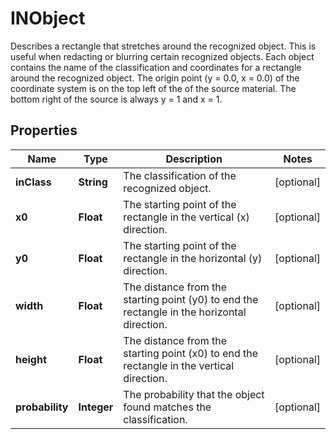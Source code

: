 

# INObject

Describes a rectangle that stretches around the recognized object. This is useful when redacting or blurring certain recognized objects. Each object contains the name of the classification and coordinates for a rectangle around the recognized object. The origin point (y = 0.0, x = 0.0) of the coordinate system is on the top left of the of the source material. The bottom right of the source is always y = 1 and x = 1.
## Properties

Name | Type | Description | Notes
------------ | ------------- | ------------- | -------------
**inClass** | **String** | The classification of the recognized object. |  [optional]
**x0** | **Float** | The starting point of the rectangle in the vertical (x) direction. |  [optional]
**y0** | **Float** | The starting point of the rectangle in the horizontal (y) direction. |  [optional]
**width** | **Float** | The distance from the starting point (y0) to end the rectangle in the horizontal direction. |  [optional]
**height** | **Float** | The distance from the starting point (x0) to end the rectangle in the vertical direction. |  [optional]
**probability** | **Integer** | The probability that the object found matches the classification. |  [optional]



